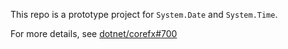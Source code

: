 This repo is a prototype project for `System.Date` and `System.Time`.

For more details, see [dotnet/corefx#700](https://github.com/dotnet/corefx/issues/700)